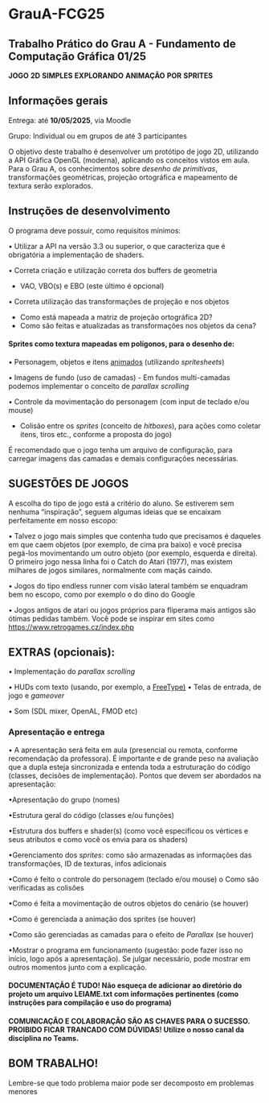 # GrauA-FCG25
## Trabalho Prático do Grau A - Fundamento de Computação Gráfica 01/25

**JOGO** **2D** **SIMPLES** **EXPLORANDO** **ANIMAÇÃO** **POR** **SPRITES**

## Informações gerais

Entrega: até **10/05/2025**, via Moodle

Grupo: Individual ou em grupos de até 3 participantes

O objetivo deste trabalho é desenvolver um protótipo de jogo 2D,
utilizando a API Gráfica OpenGL (moderna), aplicando os conceitos vistos
em aula. Para o Grau A, os conhecimentos sobre *desenho* *de*
*primitivas*, transformações geométricas, projeção ortográfica e
mapeamento de textura serão explorados.

## Instruções de desenvolvimento
O programa deve possuir, como requisitos mínimos:

• Utilizar a API na versão 3.3 ou superior, o que caracteriza que é obrigatória a
implementação de shaders.

• Correta criação e utilização correta dos buffers de geometria 
  - VAO, VBO(s) e EBO (este último é opcional)

• Correta utilização das transformações de projeção e nos objetos 
  - Como está mapeada a matriz de projeção ortográfica 2D?
  - Como são feitas e atualizadas as transformações nos objetos da cena?

#### Sprites como textura mapeadas em polígonos, para o desenho de:

• Personagem, objetos e itens <u>animados</u> (utilizando *spritesheets*) 

• Imagens de fundo (uso de camadas)
  - Em fundos multi-camadas podemos implementar o conceito de *parallax* *scrolling*

• Controle da movimentação do personagem (com input de teclado e/ou mouse)
  - Colisão entre os *sprites* (conceito de *hitboxes*), para ações como coletar itens, tiros etc., conforme a proposta do jogo)

É recomendado que o jogo tenha um arquivo de configuração, para carregar imagens das camadas e demais configurações necessárias.

## SUGESTÕES DE JOGOS

A escolha do tipo de jogo está a critério do aluno. Se estiverem sem nenhuma “inspiração”,
seguem algumas ideias que se encaixam perfeitamente em nosso escopo:

• Talvez o jogo mais simples que contenha tudo que precisamos é daqueles em que caem objetos (por exemplo, de cima pra baixo) e você precisa pegá-los movimentando um outro objeto (por exemplo, esquerda e direita). O primeiro jogo nessa linha foi o Catch do Atari (1977), mas existem milhares de jogos similares, normalmente com maçãs caindo.

• Jogos do tipo endless runner com visão lateral também se enquadram bem no escopo, como por exemplo o do dino do Google

• Jogos antigos de atari ou jogos próprios para fliperama mais antigos
são ótimas pedidas também. Você pode se inspirar em sites como https://www.retrogames.cz/index.php

## EXTRAS (opcionais):

• Implementação do *parallax* *scrolling*

• HUDs com texto (usando, por exemplo, a
[<u>FreeType)</u>](http://www.freetype.org/) • Telas de entrada, de
jogo e *gameover*

• Som (SDL mixer, OpenAL, FMOD etc) 

### Apresentação e entrega

• A apresentação será feita em aula (presencial ou remota, conforme
recomendação da professora). É importante e de grande peso na
avaliação que a dupla esteja sincronizada e entenda toda a
estruturação do código (classes, decisões de implementação). Pontos
que devem ser abordados na apresentação:

•Apresentação do grupo (nomes)

•Estrutura geral do código (classes e/ou funções)

•Estrutura dos buffers e shader(s) (como você especificou os vértices
e seus atributos e como você os envia para os shaders)

•Gerenciamento dos *sprites*: como são armazenadas as informações das
transformações, ID de texturas, infos adicionais

•Como é feito o controle do personagem (teclado e/ou mouse) o Como
são verificadas as colisões

•Como é feita a movimentação de outros objetos do cenário (se houver)

•Como é gerenciada a animação dos sprites (se houver)

•Como são gerenciadas as camadas para o efeito de *Parallax* (se
houver)

•Mostrar o programa em funcionamento (sugestão: pode fazer isso no
início, logo após a apresentação). Se julgar necessário, pode mostrar
em outros momentos junto com a explicação.

#### DOCUMENTAÇÃO É TUDO! Não esqueça de adicionar ao diretório do projeto um arquivo LEIAME.txt com informações pertinentes (como instruções para compilação e uso do programa)

#### COMUNICAÇÃO E COLABORAÇÃO SÃO AS CHAVES PARA O SUCESSO. PROIBIDO FICAR TRANCADO COM DÚVIDAS! Utilize o nosso canal da disciplina no Teams.

## BOM TRABALHO!

Lembre-se que todo problema maior pode ser decomposto em problemas
menores


